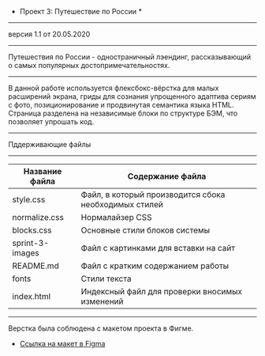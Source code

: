 * Проект 3: Путешествие по России *
*** 
версия 1.1 от 20.05.2020 
____________________________________________________________________________________________________________________ 
Путешествия по России - одностраничный лэендинг, рассказывающий о самых популярных достопримечательностях.
______________________________________________________________________________________________________________________ 
В данной работе используется флексбокс-вёрстка для малых расширений экрана,  гриды для сознания упрощенного адаптива сериям с фото, позиционирование и продвинутая семантика языка HTML. 
Страница разделена на независимые блоки по структуре БЭМ, что позволяет упрошать код. 
______________________________________________________________________________________________________________________ 
Пддерживающие файлы 
_____________________________________________________________________________ 
Название файла  | Содержание файла 
----------------|---------------------- 
style.css       | Файл, в который производится сбока необходимых стилей 
normalize.css   | Нормалайзер CSS  
blocks.css      | Основные стили блоков системы 
sprint-3-images | Файл с картинками для вставки на сайт 
README.md       | Файл с кратким содержанием работы
fonts           | Стили текста
index.html      | Индексный файл для проверки вносимых изменений 
________________________________________________________________________________ 

Верстка была соблюдена с макетом проекта в Фигме.
* [Ссылка на макет в Figma](https://www.figma.com/file/MTZ7K0gUaN07iNIj8YCcLm/Russia-(mobile)-(Copy)?node-id=0%3A1)
